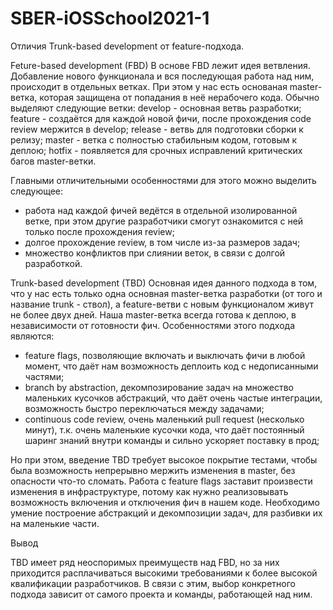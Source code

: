# SBER-iOSSchool2021-1
Отличия Trunk-based development от feature-подхода.

Feture-based development (FBD)
В основе FBD лежит идея ветвления. Добавление нового функционала и вся последующая работа над ним, происходит в отдельных ветках. При этом у нас есть основаная master-ветка, которая защищена от попадания в неё нерабочего кода.
Обычно выделяют следующие ветки:
develop - основная ветвь разработки;
feature - создаётся для каждой новой фичи, после прохождения code review мержится в develop;
release - ветвь для подготовки сборки к релизу;
master - ветка с полностью стабильным кодом, готовым к деплою;
hotfix - появляется для срочных исправлений критических багов master-ветки.


Главными отличительными особенностями для этого можно выделить следующее:
- работа над каждой фичей ведётся в отдельной изолированной ветке, при этом другие разработчики смогут ознакомится с ней только после прохождения review;
- долгое прохождение review, в том числе из-за размеров задач;
- множество конфликтов при слиянии веток, в связи с долгой разработкой.

Trunk-based development (TBD)
Основная идея данного подхода в том, что у нас есть только одна основная master-ветка разработки (от того и название trunk - ствол), а feature-ветви с новым функционалом живут не более двух дней. Наша master-ветка всегда готова к деплою, в независимости от готовности фич.
Особенностями этого подхода являются:
- feature flags, позволяющие включать и выключать фичи в любой момент, что даёт нам возможность деплоить код с недописанными частями;
- branch by abstraction, декомпозирование задач на множество маленьких кусочков абстракций, что даёт очень частые интеграции, возможность быстро переключаться между задачами;
- continuous code review, очень маленький pull request (несколько минут), т.к. очень маленькие кусочки кода, что даёт постоянный шаринг знаний внутри команды и сильно ускоряет поставку в прод;

Но при этом, введение TBD требует высокое покрытие тестами, чтобы была возможность непрерывно мержить изменения в master, без опасности что-то сломать. Работа с feature flags заставит произвести изменения в инфраструктуре, потому как нужно реализовывать возможность включения и отключения фич в нашем коде. Необходимо умение построение абстракций и декомпозиции задач, для разбивки их на маленькие части.

Вывод

TBD имеет ряд неоспоримых преимуществ над FBD, но за них приходится расплачиваться высокими требованиями к более высокой квалификации разработчиков. В связи с этим, выбор конкретного подхода зависит от самого проекта и команды, работающей над ним.



